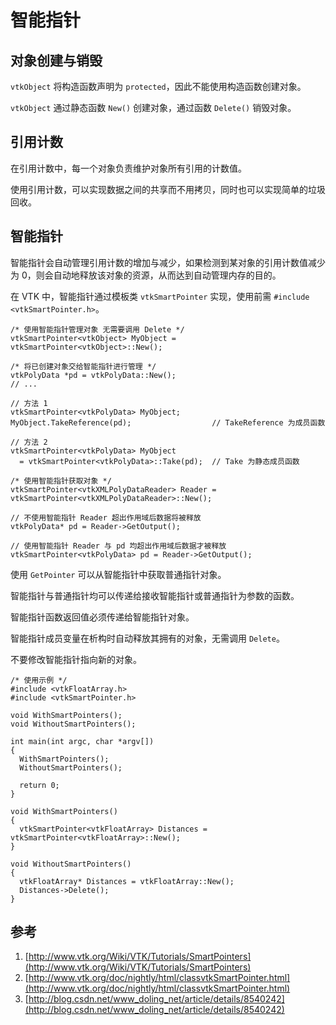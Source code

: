 # 智能指针

## 对象创建与销毁

```vtkObject``` 将构造函数声明为 ```protected```，因此不能使用构造函数创建对象。

```vtkObject``` 通过静态函数 ```New()``` 创建对象，通过函数 ```Delete()``` 销毁对象。

## 引用计数

在引用计数中，每一个对象负责维护对象所有引用的计数值。

使用引用计数，可以实现数据之间的共享而不用拷贝，同时也可以实现简单的垃圾回收。

## 智能指针

智能指针会自动管理引用计数的增加与减少，如果检测到某对象的引用计数值减少为 0，则会自动地释放该对象的资源，从而达到自动管理内存的目的。

在 VTK 中，智能指针通过模板类 ```vtkSmartPointer``` 实现，使用前需 ```#include <vtkSmartPointer.h>```。

```
/* 使用智能指针管理对象 无需要调用 Delete */
vtkSmartPointer<vtkObject> MyObject = vtkSmartPointer<vtkObject>::New();
```

```
/* 将已创建对象交给智能指针进行管理 */
vtkPolyData *pd = vtkPolyData::New();
// ...

// 方法 1
vtkSmartPointer<vtkPolyData> MyObject;
MyObject.TakeReference(pd);                  // TakeReference 为成员函数

// 方法 2
vtkSmartPointer<vtkPolyData> MyObject
  = vtkSmartPointer<vtkPolyData>::Take(pd);  // Take 为静态成员函数
```

```
/* 使用智能指针获取对象 */
vtkSmartPointer<vtkXMLPolyDataReader> Reader = vtkSmartPointer<vtkXMLPolyDataReader>::New();

// 不使用智能指针 Reader 超出作用域后数据将被释放
vtkPolyData* pd = Reader->GetOutput();

// 使用智能指针 Reader 与 pd 均超出作用域后数据才被释放
vtkSmartPointer<vtkPolyData> pd = Reader->GetOutput();
```

使用 ```GetPointer``` 可以从智能指针中获取普通指针对象。

智能指针与普通指针均可以传递给接收智能指针或普通指针为参数的函数。

智能指针函数返回值必须传递给智能指针对象。

智能指针成员变量在析构时自动释放其拥有的对象，无需调用 ```Delete```。

不要修改智能指针指向新的对象。

```
/* 使用示例 */
#include <vtkFloatArray.h>
#include <vtkSmartPointer.h>

void WithSmartPointers();
void WithoutSmartPointers();

int main(int argc, char *argv[])
{
  WithSmartPointers();
  WithoutSmartPointers();

  return 0;
}

void WithSmartPointers()
{
  vtkSmartPointer<vtkFloatArray> Distances = vtkSmartPointer<vtkFloatArray>::New();
}

void WithoutSmartPointers()
{
  vtkFloatArray* Distances = vtkFloatArray::New();
  Distances->Delete();
}
```

## 参考

1. [http://www.vtk.org/Wiki/VTK/Tutorials/SmartPointers](http://www.vtk.org/Wiki/VTK/Tutorials/SmartPointers)
2. [http://www.vtk.org/doc/nightly/html/classvtkSmartPointer.html](http://www.vtk.org/doc/nightly/html/classvtkSmartPointer.html)
3. [http://blog.csdn.net/www_doling_net/article/details/8540242](http://blog.csdn.net/www_doling_net/article/details/8540242)
